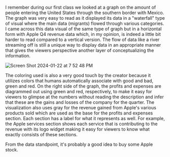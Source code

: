 I remember during our first class we looked at a graph on the amount of people entering the United States through the southern border with Mexico. The graph was very easy to read as it displayed its
data in a "waterfall" type of visual where the main data (migrants) flowed through various categories. I came across this data visual of the same type of graph but in a horizontal form with Apple Q4
revenue data which, in my opinion, is indeed a little bit harder to read compared to a vertical version. The flow of data like a river streaming off is still a unique way to display data in an
appropriate manner that gives the viewers perspective another layer of conceptualizing the information.

![Screen Shot 2024-01-22 at 7 52 48 PM](https://github.com/asosa117/reflections/assets/143228727/20b1e4f9-39f0-4ba2-ba1c-dd221fd2b5f5)

The coloring used is also a very good touch by the creator because it utilizes colors that humans automatically associate with good and bad, green and red. On the right side of the graph, the profits
and expenses are diagrammed out using green and red, respectively, to make it easy for viewers to glimpse at the numbers without reading the description and infer that these are the gains and losses of
the company for the quarter. The visualization also uses gray for the revenue gained from Apple's various products sold which are used as the base for the profits and expenses section. Each section has
a label for what it represents as well. For example, the Apple services section shows each service that is contributing to the revenue with its logo widget making it easy for viewers to know what
exactly consists of these sections.

From the data standpoint, it's probably a good idea to buy some Apple stock.

